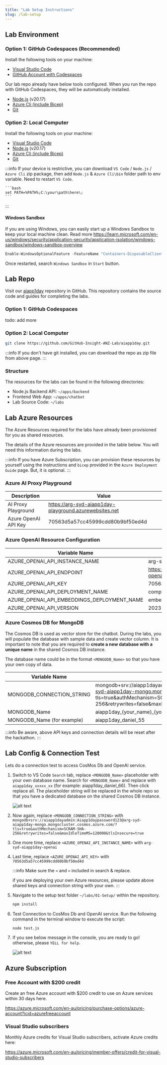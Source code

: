 ```yaml
---
title: "Lab Setup Instructions"
slug: /lab-setup
---
```


## Lab Environment

### Option 1: GitHub Codespaces (Recommended)

Install the following tools on your machine:

- [Visual Studio Code](https://code.visualstudio.com/download)
- [GitHub Account with Codespaces](https://github.com/)

Our lab repo already have below tools configured. When you run the repo with GitHub Codespaces, they will be automatically installed.

- [Node.js](https://nodejs.org/en/download/prebuilt-installer) (v20.17)
- [Azure Cli (include Bicep)](https://learn.microsoft.com/en-us/cli/azure/install-azure-cli)
- [Git](https://git-scm.com/downloads)


### Option 2: Local Computer

Install the following tools on your machine:

- [Visual Studio Code](https://code.visualstudio.com/download)
- [Node.js](https://nodejs.org/en/download/prebuilt-installer) (v20.17)
- [Azure Cli (include Bicep)](https://learn.microsoft.com/en-us/cli/azure/install-azure-cli)
- [Git](https://git-scm.com/downloads)

:::info
If your device is restrictive, you can download `VS Code` / `Node.js` / `Azure Cli` zip package, then add `Node.js` & `Azure Cli\bin` folder path to env variable. Need to restart `VS Code`.

    ```bash
    set PATH=%PATH%;C:\your\path\here\;
    ```
:::

#### Windows Sandbox

If you are using Windows, you can easily start up a Windows Sandbox to keep your local machine clean. Read more https://learn.microsoft.com/en-us/windows/security/application-security/application-isolation/windows-sandbox/windows-sandbox-overview

```powershell
Enable-WindowsOptionalFeature -FeatureName "Containers-DisposableClientVM" -All -Online
```

Once restarted, search `Windows Sandbox` in `Start` button.

## Lab Repo

Visit our [aiapp1day](https://github.com/GitHub-Insight-ANZ-Lab/aiapp1day) repository in GitHub. This repository contains the source code and guides for completing the labs.

### Option 1: GitHub Codespaces

todo: add more

### Option 2: Local Computer

```bash
git clone https://github.com/GitHub-Insight-ANZ-Lab/aiapp1day.git
```

:::info
If you don't have git installed, you can download the repo as zip file from above page.
:::

### Structure

The resources for the labs can be found in the following directories:

- Node.js Backend API: `~/apps/backend`
- Frontend Web App: `~/apps/chatbot`
- Lab Source Code: `~/labs`

<!-- If you don't have git installed, you can download code as zip from https://github.com/GitHub-Insight-ANZ-Lab/aiapp1day
![alt text](images/gitrepo-zip.png) -->

## Lab Azure Resources

The Azure Resources required for the labs have already been provisioned for you as shared resources. 

The details of the Azure resources are provided in the table below. You will need this information during the labs.

:::info
If you have Azure Subscription, you can provision these resources by yourself using the instructions and `bicep` provided in the `Azure Deployment Guide` page. But, it is optional.
:::

### Azure AI Proxy Playground

| Description          | Value                                                  |
| -------------------- | ------------------------------------------------------ |
| AI Proxy Playground  | https://arg-syd-aiapp1day-playground.azurewebsites.net |
| Azure OpenAI API Key | 70563d5a57cc45999cdd80b9bf50ed4d                       |

### Azure OpenAI Resource Configuration

| Variable Name                               | Value                                             |
| ------------------------------------------- | ------------------------------------------------- |
| AZURE_OPENAI_API_INSTANCE_NAME              | arg-syd-aiapp1day-openai                          |
| AZURE_OPENAI_API_ENDPOINT                   | https://arg-syd-aiapp1day-openai.openai.azure.com |
| AZURE_OPENAI_API_KEY                        | 70563d5a57cc45999cdd80b9bf50ed4d                  |
| AZURE_OPENAI_API_DEPLOYMENT_NAME            | completions                                       |
| AZURE_OPENAI_API_EMBEDDINGS_DEPLOYMENT_NAME | embeddings                                        |
| AZURE_OPENAI_API_VERSION                    | 2023-09-01-preview                                |



### Azure Cosmos DB for MongoDB

The Cosmos DB is used as vector store for the chatbot. During the labs, you will populate the database with sample data and create vector column. It is important to note that you are required to **create a new database with a unique name** in the shared Cosmos DB instance.

The database name could be in the format `<MONGODB_Name>` so that you have your own copy of data.

| Variable Name             | Value                                                                                                                                                                                                 |
| ------------------------- | ----------------------------------------------------------------------------------------------------------------------------------------------------------------------------------------------------- |
| MONGODB_CONNECTION_STRING | mongodb+srv://aiapp1dayadmin:Aiapp1daypassword123@arg-syd-aiapp1day-mongo.mongocluster.cosmos.azure.com/?tls=true&authMechanism=SCRAM-SHA-256&retrywrites=false&maxIdleTimeMS=120000&tlsInsecure=true |
| MONGODB_Name              | aiapp1day_\{your_name\}_\{your_lucky_number\}|
| MONGODB_Name (for example)| aiapp1day_daniel_55|

:::info
Be aware, above API keys and connection details will be reset after the hackathon.
:::


## Lab Config & Connection Test

Lets do a connection test to access CosMos Db and OpenAI service.

1. Switch to VS Code `Search` tab, replace `<MONGODB_Name>` placeholder with your own database name. Search for `<MONGODB_Name>` and replace with `aiapp1day_xxxxx_xx` (for example: aiapp1day_daniel_66). Then click replace all. The placeholder string will be replaced in the whole repo so that you have a dedicated database on the shared Cosmos DB instance.
        
    ![alt text](images/setup.png)
    
2. Now again, replace `<MONGODB_CONNECTION_STRING>` with `mongodb+srv://aiapp1dayadmin:Aiapp1daypassword123@arg-syd-aiapp1day-mongo.mongocluster.cosmos.azure.com/?tls=true&authMechanism=SCRAM-SHA-256&retrywrites=false&maxIdleTimeMS=120000&tlsInsecure=true`

3. One more time, replace `<AZURE_OPENAI_API_INSTANCE_NAME>` with `arg-syd-aiapp1day-openai`

4. Last time, replace `<AZURE_OPENAI_API_KEY>` with `70563d5a57cc45999cdd80b9bf50ed4d`

    :::info
    Make sure the `<` and `>` included in search & replace.
    
    if you are deploying your own Azure resources, please update above shared keys and connection string with your own.
    :::

5. Navigate to the setup test folder `~/labs/01-Setup/` within the repository.

    ```bash
    npm install    
    ```
6. Test Connection to CosMos Db and OpenAI service. Run the following command in the terminal window to execute the script:

   ```bash
   node test.js
   ```

7. If you see below message in the console, you are ready to go! otherwise, please `YELL for help`.

    ![alt text](images/setup-test.png)


## Azure Subscription

### Free Account with $200 credit

Create an free Azure account with $200 credit to use on Azure services within 30 days here.

https://azure.microsoft.com/en-au/pricing/purchase-options/azure-account?icid=azurefreeaccount

### Visual Studio subscribers

Monthly Azure credits for Visual Studio subscribers, activate Azure credits here:

https://azure.microsoft.com/en-au/pricing/member-offers/credit-for-visual-studio-subscribers
